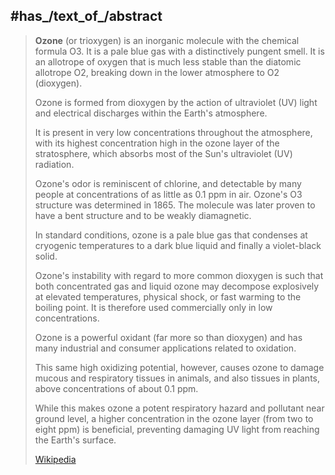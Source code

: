 

## #has_/text_of_/abstract 

> **Ozone** (or trioxygen) is an inorganic molecule with the chemical formula O3. 
> It is a pale blue gas with a distinctively pungent smell. 
> It is an allotrope of oxygen that is much less stable than the diatomic allotrope O2, 
> breaking down in the lower atmosphere to O2 (dioxygen). 
> 
> Ozone is formed from dioxygen by the action of ultraviolet (UV) light 
> and electrical discharges within the Earth's atmosphere. 
> 
> It is present in very low concentrations throughout the atmosphere, 
> with its highest concentration high in the ozone layer of the stratosphere, 
> which absorbs most of the Sun's ultraviolet (UV) radiation.
>
> Ozone's odor is reminiscent of chlorine, and detectable by many people at concentrations of as little as 0.1 ppm in air. 
> Ozone's O3 structure was determined in 1865. 
> The molecule was later proven to have a bent structure and to be weakly diamagnetic. 
> 
> In standard conditions, ozone is a pale blue gas that condenses at cryogenic temperatures to a dark blue liquid 
> and finally a violet-black solid. 
> 
> Ozone's instability with regard to more common dioxygen is such that 
> both concentrated gas and liquid ozone may decompose explosively at elevated temperatures, physical shock, 
> or fast warming to the boiling point. It is therefore used commercially only in low concentrations.
>
> Ozone is a powerful oxidant (far more so than dioxygen) 
> and has many industrial and consumer applications related to oxidation. 
> 
> This same high oxidizing potential, however, causes ozone to damage mucous and respiratory tissues in animals, 
> and also tissues in plants, above concentrations of about 0.1 ppm. 
> 
> While this makes ozone a potent respiratory hazard and pollutant near ground level, 
> a higher concentration in the ozone layer (from two to eight ppm) is beneficial, 
> preventing damaging UV light from reaching the Earth's surface.
>
> [Wikipedia](https://en.wikipedia.org/wiki/Ozone)




